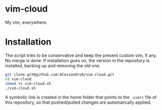 vim-cloud
=========

My vim, everywhere.

# Installation

The script tries to be conservative and keep the present custom vim, if any. No
merge is done: If installation goes on, the version in the repository is
installed, backing up and removing the old one.

```bash
git clone git@github.com:AlessandroA/vim-cloud.git
cd vim-cloud
chmod +x vim-cloud.sh
./vim-cloud.sh
```

A symbolic link is created in the home folder that points to the `.vimrc` file
of this repository, so that pushed/pulled changes are automatically applied.
